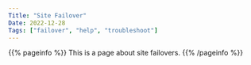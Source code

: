 ```yaml
---
Title: "Site Failover"
Date: 2022-12-28
Tags: ["failover", "help", "troubleshoot"]
---
```


{{% pageinfo %}}
This is a page about site failovers.
{{% /pageinfo %}}